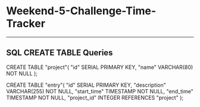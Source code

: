 # Weekend-5-Challenge-Time-Tracker


-------------
SQL CREATE TABLE Queries
-------------
CREATE TABLE "project"(
	"id" SERIAL PRIMARY KEY,
	"name" VARCHAR(80) NOT NULL
);

CREATE TABLE "entry"(
	"id" SERIAL PRIMARY KEY,
	"description" VARCHAR(255) NOT NULL,
	"start_time" TIMESTAMP NOT NULL,
	"end_time" TIMESTAMP NOT NULL,
	"project_id" INTEGER REFERENCES "project"
);

